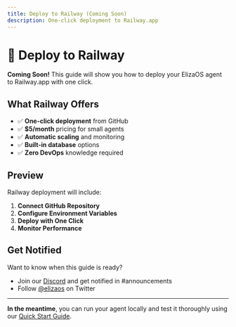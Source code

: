 ```yaml
---
title: Deploy to Railway (Coming Soon)
description: One-click deployment to Railway.app
---
```


# 🚂 Deploy to Railway

**Coming Soon!** This guide will show you how to deploy your ElizaOS agent to Railway.app with one click.

## What Railway Offers

- ✅ **One-click deployment** from GitHub
- ✅ **$5/month** pricing for small agents
- ✅ **Automatic scaling** and monitoring
- ✅ **Built-in database** options
- ✅ **Zero DevOps** knowledge required

## Preview

Railway deployment will include:

1. **Connect GitHub Repository**
2. **Configure Environment Variables**
3. **Deploy with One Click**
4. **Monitor Performance**

## Get Notified

Want to know when this guide is ready?

- Join our [Discord](https://discord.gg/elizaos) and get notified in #announcements
- Follow [@elizaos](https://twitter.com/elizaos) on Twitter

---

**In the meantime**, you can run your agent locally and test it thoroughly using our [Quick Start Guide](/docs/simple/getting-started/quick-start).